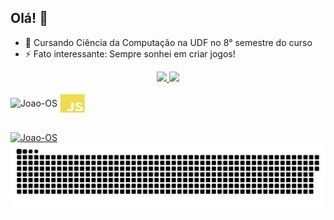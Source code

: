 ## Olá! 👋

- 🌱 Cursando Ciência da Computação na UDF no 8° semestre do curso
- ⚡ Fato interessante: Sempre sonhei em criar jogos!

<div align="center">
  <a href="https://github.com/JoaoGabrielSSilva">
  <img height="150em" src="https://github-readme-stats.vercel.app/api?username=JoaoGabrielSSilva&show_icons=true&theme=great-gatsby&include_all_commits=true&count_private=true"/>
  <img height="150em" src="https://github-readme-stats.vercel.app/api/top-langs/?username=JoaoGabrielSSilva&layout=compact&langs_count=7&theme=great-gatsby"/>
</div>

<div style="display: inline-block"><br>
  <img align="center" alt="Joao-OS" height "200" width="150" src="https://img.shields.io/badge/Windows-0078D6?style=for-the-badge&logo=windows&logoColor=white">
  <img align="center" alt="Joao-Js" height="30" width="40" src="https://raw.githubusercontent.com/devicons/devicon/master/icons/javascript/javascript-plain.svg">  
</div>
  
  ##
  
<div>
  <a href="https://www.linkedin.com/in/joão-gabriel-souza-silva-5287a4233/" target="_blank"><img align="center" alt="Joao-OS" height "200" width="150" src="https://img.shields.io/badge/LinkedIn-0077B5?style=for-the-badge&logo=linkedin&logoColor=white"></a>
   
  <picture>
    <source media="(prefers-color-scheme: dark)" srcset="https://raw.githubusercontent.com/JoaoGabrielSSilva/JoaoGabrielSSilva/output/github-contribution-grid-snake-dark.svg">
    <source media="(prefers-color-scheme: light)" srcset="https://raw.githubusercontent.com/JoaoGabrielSSilva/JoaoGabrielSSilva/output/github-contribution-grid-snake.svg">
    <img alt="github contribution grid snake animation" src="https://raw.githubusercontent.com/JoaoGabrielSSilva/JoaoGabrielSSilva/output/github-contribution-grid-snake.svg">
  </picture>
</div>

